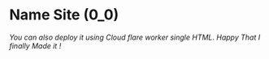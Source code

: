 # Name Site (0_0)
*You can also deploy it using Cloud flare worker single HTML*.
_Happy That I finally Made it !_
